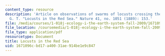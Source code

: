 ```yaml
---
content_type: resource
description: 'Article on observations of swarms of locusts crossing the Red Sea. Carruthers,
  G. T. "Locusts in the Red Sea." Nature 41, no. 1051 (1889): 153.'
file: /media/courses/1-018j-ecology-i-the-earth-system-fall-2009/1671096cbd17a40031ae914be1e9c847_MIT1_018JF09_Carruthers.pdf
file_location: /coursemedia/1-018j-ecology-i-the-earth-system-fall-2009/1671096cbd17a40031ae914be1e9c847_MIT1_018JF09_Carruthers.pdf
file_type: application/pdf
resourcetype: Document
title: Locusts in the Red Sea
uid: 1671096c-bd17-a400-31ae-914be1e9c847
---
```

